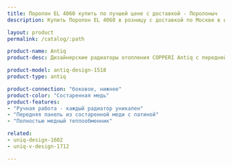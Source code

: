 ```yaml
---
title: Поролон EL 4060 купить по лучшей цене с доставкой - Поролоныч
description: Купить Поролон EL 4060 в розницу с доставкой по Москве в интернет-магазине Поролоныча.

layout: product
permalink: /catalog/:path

product-name: Antiq
product-desc: Дизайнерские радиаторы отопления COPPERI Antiq с передней панелью, выполненной из меди или латуни прекрасно подойдут как для классического, так и для современного интерьера. Нанесение патины производится мастерами вручную, что делает каждый радиатор поистине уникальным произведением искусства.

product-model: antiq-design-1518
product-type: antiq

product-connection: "боковое, нижнее"
product-color: "Состаренная медь"
product-features:
- "Ручная работа - каждый радиатор уникален"
- "Передняя панель из состаренной меди с патиной"
- "Полностью медный теплообменник"

related:
- uniq-design-1602
- uniq-v-design-1712

---
```

